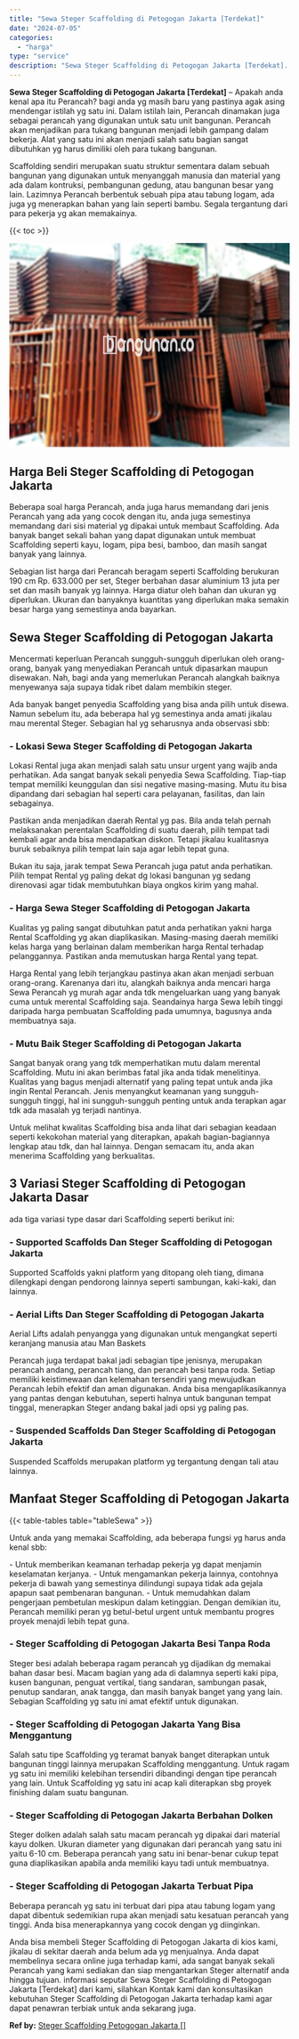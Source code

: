 ```yaml
---
title: "Sewa Steger Scaffolding di Petogogan Jakarta [Terdekat]"
date: "2024-07-05"
categories: 
  - "harga"
type: "service"
description: "Sewa Steger Scaffolding di Petogogan Jakarta [Terdekat]. Anda bisa membeli Steger Scaffolding di Petogogan Jakarta di kios kami, jikalau di sekitar daerah an..."
---
```


**Sewa Steger Scaffolding di Petogogan Jakarta \[Terdekat\]** – Apakah anda kenal apa itu Perancah? bagi anda yg masih baru yang pastinya agak asing mendengar istilah yg satu ini. Dalam istilah lain, Perancah dinamakan juga sebagai perancah yang digunakan untuk satu unit bangunan. Perancah akan menjadikan para tukang bangunan menjadi lebih gampang dalam bekerja. Alat yang satu ini akan menjadi salah satu bagian sangat dibutuhkan yg harus dimiliki oleh para tukang bangunan.

Scaffolding sendiri merupakan suatu struktur sementara dalam sebuah bangunan yang digunakan untuk menyanggah manusia dan material yang ada dalam kontruksi, pembangunan gedung, atau bangunan besar yang lain. Lazimnya Perancah berbentuk sebuah pipa atau tabung logam, ada juga yg menerapkan bahan yang lain seperti bambu. Segala tergantung dari para pekerja yg akan memakainya.

{{< toc >}}

![Sewa Steger Scaffolding di Petogogan Jakarta [Terdekat]](/images/sewa-scaffolding-steger-13.png)

## Harga Beli Steger Scaffolding di Petogogan Jakarta

Beberapa soal harga Perancah, anda juga harus memandang dari jenis Perancah yang ada yang cocok dengan itu, anda juga semestinya memandang dari sisi material yg dipakai untuk membaut Scaffolding. Ada banyak banget sekali bahan yang dapat digunakan untuk membuat Scaffolding seperti kayu, logam, pipa besi, bamboo, dan masih sangat banyak yang lainnya.

Sebagian list harga dari Perancah beragam seperti Scaffolding berukuran 190 cm Rp. 633.000 per set, Steger berbahan dasar aluminium 13 juta per set dan masih banyak yg lainnya. Harga diatur oleh bahan dan ukuran yg diperlukan. Ukuran dan banyaknya kuantitas yang diperlukan maka semakin besar harga yang semestinya anda bayarkan.

## Sewa Steger Scaffolding di Petogogan Jakarta

Mencermati keperluan Perancah sungguh-sungguh diperlukan oleh orang-orang, banyak yang menyediakan Perancah untuk dipasarkan maupun disewakan. Nah, bagi anda yang memerlukan Perancah alangkah baiknya menyewanya saja supaya tidak ribet dalam membikin steger.

Ada banyak banget penyedia Scaffolding yang bisa anda pilih untuk disewa. Namun sebelum itu, ada beberapa hal yg semestinya anda amati jikalau mau merental Steger. Sebagian hal yg seharusnya anda observasi sbb:

### \- Lokasi Sewa Steger Scaffolding di Petogogan Jakarta

Lokasi Rental juga akan menjadi salah satu unsur urgent yang wajib anda perhatikan. Ada sangat banyak sekali penyedia Sewa Scaffolding. Tiap-tiap tempat memiliki keunggulan dan sisi negative masing-masing. Mutu itu bisa dipandang dari sebagian hal seperti cara pelayanan, fasilitas, dan lain sebagainya.

Pastikan anda menjadikan daerah Rental yg pas. Bila anda telah pernah melaksanakan perentalan Scaffolding di suatu daerah, pilih tempat tadi kembali agar anda bisa mendapatkan diskon. Tetapi jikalau kualitasnya buruk sebaiknya pilih tempat lain saja agar lebih tepat guna.

Bukan itu saja, jarak tempat Sewa Perancah juga patut anda perhatikan. Pilih tempat Rental yg paling dekat dg lokasi bangunan yg sedang direnovasi agar tidak membutuhkan biaya ongkos kirim yang mahal.

### \- Harga Sewa Steger Scaffolding di Petogogan Jakarta

Kualitas yg paling sangat dibutuhkan patut anda perhatikan yakni harga Rental Scaffolding yg akan diaplikasikan. Masing-masing daerah memiliki kelas harga yang berlainan dalam memberikan harga Rental terhadap pelanggannya. Pastikan anda memutuskan harga Rental yang tepat.

Harga Rental yang lebih terjangkau pastinya akan akan menjadi serbuan orang-orang. Karenanya dari itu, alangkah baiknya anda mencari harga Sewa Perancah yg murah agar anda tdk mengeluarkan uang yang banyak cuma untuk merental Scaffolding saja. Seandainya harga Sewa lebih tinggi daripada harga pembuatan Scaffolding pada umumnya, bagusnya anda membuatnya saja.

### \- Mutu Baik Steger Scaffolding di Petogogan Jakarta

Sangat banyak orang yang tdk memperhatikan mutu dalam merental Scaffolding. Mutu ini akan berimbas fatal jika anda tidak menelitinya. Kualitas yang bagus menjadi alternatif yang paling tepat untuk anda jika ingin Rental Perancah. Jenis menyangkut keamanan yang sungguh-sungguh tinggi, hal ini sungguh-sungguh penting untuk anda terapkan agar tdk ada masalah yg terjadi nantinya.

Untuk melihat kwalitas Scaffolding bisa anda lihat dari sebagian keadaan seperti kekokohan material yang diterapkan, apakah bagian-bagiannya lengkap atau tdk, dan hal lainnya. Dengan semacam itu, anda akan menerima Scaffolding yang berkualitas.

## 3 Variasi Steger Scaffolding di Petogogan Jakarta Dasar

ada tiga variasi type dasar dari Scaffolding seperti berikut ini:

### \- Supported Scaffolds Dan Steger Scaffolding di Petogogan Jakarta

Supported Scaffolds yakni platform yang ditopang oleh tiang, dimana dilengkapi dengan pendorong lainnya seperti sambungan, kaki-kaki, dan lainnya.

### \- Aerial Lifts Dan Steger Scaffolding di Petogogan Jakarta

Aerial Lifts adalah penyangga yang digunakan untuk mengangkat seperti keranjang manusia atau Man Baskets

Perancah juga terdapat bakal jadi sebagian tipe jenisnya, merupakan perancah andang, perancah tiang, dan perancah besi tanpa roda. Setiap memiliki keistimewaan dan kelemahan tersendiri yang mewujudkan Perancah lebih efektif dan aman digunakan. Anda bisa mengaplikasikannya yang pantas dengan kebutuhan, seperti halnya untuk bangunan tempat tinggal, menerapkan Steger andang bakal jadi opsi yg paling pas.

### \- Suspended Scaffolds Dan Steger Scaffolding di Petogogan Jakarta

Suspended Scaffolds merupakan platform yg tergantung dengan tali atau lainnya.

## Manfaat Steger Scaffolding di Petogogan Jakarta

{{< table-tables table="tableSewa" >}}

Untuk anda yang memakai Scaffolding, ada beberapa fungsi yg harus anda kenal sbb:

\- Untuk memberikan keamanan terhadap pekerja yg dapat menjamin keselamatan kerjanya. - Untuk mengamankan pekerja lainnya, contohnya pekerja di bawah yang semestinya dilindungi supaya tidak ada gejala apapun saat pembenaran bangunan. - Untuk memudahkan dalam pengerjaan pembetulan meskipun dalam ketinggian. Dengan demikian itu, Perancah memiliki peran yg betul-betul urgent untuk membantu progres proyek menajdi lebih tepat guna.

### \- Steger Scaffolding di Petogogan Jakarta Besi Tanpa Roda

Steger besi adalah beberapa ragam perancah yg dijadikan dg memakai bahan dasar besi. Macam bagian yang ada di dalamnya seperti kaki pipa, kusen bangunan, penguat vertikal, tiang sandaran, sambungan pasak, penutup sandaran, anak tangga, dan masih banyak banget yang yang lain. Sebagian Scaffolding yg satu ini amat efektif untuk digunakan.

### \- Steger Scaffolding di Petogogan Jakarta Yang Bisa Menggantung

Salah satu tipe Scaffolding yg teramat banyak banget diterapkan untuk bangunan tinggi lainnya merupakan Scaffolding menggantung. Untuk ragam yg satu ini memiliki kelebihan tersendiri dibandingi dengan tipe perancah yang lain. Untuk Scaffolding yg satu ini acap kali diterapkan sbg proyek finishing dalam suatu bangunan.

### \- Steger Scaffolding di Petogogan Jakarta Berbahan Dolken

Steger dolken adalah salah satu macam perancah yg dipakai dari material kayu dolken. Ukuran diameter yang digunakan dari perancah yang satu ini yaitu 6-10 cm. Beberapa perancah yang satu ini benar-benar cukup tepat guna diaplikasikan apabila anda memiliki kayu tadi untuk membuatnya.

### \- Steger Scaffolding di Petogogan Jakarta Terbuat Pipa

Beberapa perancah yg satu ini terbuat dari pipa atau tabung logam yang dapat dibentuk sedemikian rupa akan menjadi satu kesatuan perancah yang tinggi. Anda bisa menerapkannya yang cocok dengan yg diinginkan.

Anda bisa membeli Steger Scaffolding di Petogogan Jakarta di kios kami, jikalau di sekitar daerah anda belum ada yg menjualnya. Anda dapat membelinya secara online juga terhadap kami, ada sangat banyak sekali Perancah yang kami sediakan dan siap mengantarkan Steger alternatif anda hingga tujuan. informasi seputar Sewa Steger Scaffolding di Petogogan Jakarta \[Terdekat\] dari kami, silahkan Kontak kami dan konsultasikan kebutuhan Steger Scaffolding di Petogogan Jakarta terhadap kami agar dapat penawran terbiak untuk anda sekarang juga.

**Ref by:** [Steger Scaffolding Petogogan Jakarta []](https://id.wikipedia.org/wiki/Steger)
